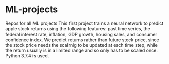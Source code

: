 # ML-projects
Repos for all ML projects
This first project trains a neural network to predict apple stock returns using the following features: past time series, the federal interest rate, inflation, GDP growth, housing sales, and consumer confidence index. We predict returns rather than future stock price, since the stock price needs the scalrnig to be updated at each time step, while the return usually is in a limited range and so only has to be scaled once. Python 3.7.4 is used.

